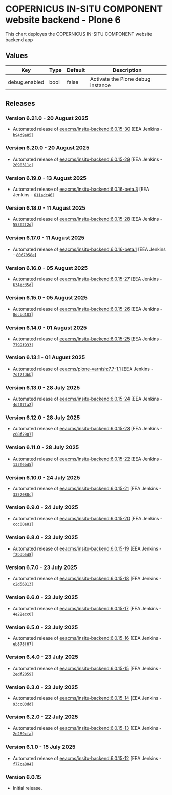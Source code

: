 # COPERNICUS IN-SITU COMPONENT website backend - Plone 6

This chart deployes the COPERNICUS IN-SITU COMPONENT website backend app

## Values

| Key           | Type | Default | Description                       |
| ------------- | ---- | ------- | --------------------------------- |
| debug.enabled | bool | false   | Activate the Plone debug instance |

## Releases

### Version 6.21.0 - 20 August 2025
- Automated release of [eeacms/insitu-backend:6.0.15-30](https://github.com/eea/insitu-backend/releases) [EEA Jenkins - [`b94d9a85`](https://github.com/eea/helm-charts/commit/b94d9a85dc41038838e2bd396ff959a8578ca82d)]

### Version 6.20.0 - 20 August 2025
- Automated release of [eeacms/insitu-backend:6.0.15-29](https://github.com/eea/insitu-backend/releases) [EEA Jenkins - [`2090311c`](https://github.com/eea/helm-charts/commit/2090311c326caa2679d327f9dad0a029b6a7830c)]

### Version 6.19.0 - 13 August 2025
- Automated release of [eeacms/insitu-backend:6.0.16-beta.3](https://github.com/eea/insitu-backend/releases) [EEA Jenkins - [`611adc46`](https://github.com/eea/helm-charts/commit/611adc465187fe69cb9388707c4295a9c47b7b19)]

### Version 6.18.0 - 11 August 2025
- Automated release of [eeacms/insitu-backend:6.0.15-28](https://github.com/eea/insitu-backend/releases) [EEA Jenkins - [`553f2f2d`](https://github.com/eea/helm-charts/commit/553f2f2d1a86e3216e6cbd78a7a6ec9b54fa8855)]

### Version 6.17.0 - 11 August 2025
- Automated release of [eeacms/insitu-backend:6.0.16-beta.1](https://github.com/eea/insitu-backend/releases) [EEA Jenkins - [`8067058e`](https://github.com/eea/helm-charts/commit/8067058ec8e30e277b764e6e61e92963b9f7b1c6)]

### Version 6.16.0 - 05 August 2025
- Automated release of [eeacms/insitu-backend:6.0.15-27](https://github.com/eea/insitu-backend/releases) [EEA Jenkins - [`634ec35d`](https://github.com/eea/helm-charts/commit/634ec35d7b11daf10ede3c1cf0c0bdcf6ec4fc7c)]

### Version 6.15.0 - 05 August 2025
- Automated release of [eeacms/insitu-backend:6.0.15-26](https://github.com/eea/insitu-backend/releases) [EEA Jenkins - [`8dcbd183`](https://github.com/eea/helm-charts/commit/8dcbd183d2b338b9257bcc40e552c449b3a67954)]

### Version 6.14.0 - 01 August 2025
- Automated release of [eeacms/insitu-backend:6.0.15-25](https://github.com/eea/insitu-backend/releases) [EEA Jenkins - [`7799f933`](https://github.com/eea/helm-charts/commit/7799f933e0bae7ecbf623a822f5988d5d698cb2a)]

### Version 6.13.1 - 01 August 2025
- Automated release of [eeacms/plone-varnish:7.7-1.1](https://github.com/eea/plone-varnish/releases) [EEA Jenkins - [`7df7fdbb`](https://github.com/eea/helm-charts/commit/7df7fdbbfba6ad201bc837c193abe474093de2f6)]

### Version 6.13.0 - 28 July 2025
- Automated release of [eeacms/insitu-backend:6.0.15-24](https://github.com/eea/insitu-backend/releases) [EEA Jenkins - [`4d207fa2`](https://github.com/eea/helm-charts/commit/4d207fa202c602ae0a9f28244c2ed57ab50ac940)]

### Version 6.12.0 - 28 July 2025
- Automated release of [eeacms/insitu-backend:6.0.15-23](https://github.com/eea/insitu-backend/releases) [EEA Jenkins - [`c68f2907`](https://github.com/eea/helm-charts/commit/c68f2907c15a4e2713519dd87a9ec6e116ee1432)]

### Version 6.11.0 - 28 July 2025
- Automated release of [eeacms/insitu-backend:6.0.15-22](https://github.com/eea/insitu-backend/releases) [EEA Jenkins - [`133f6bd5`](https://github.com/eea/helm-charts/commit/133f6bd5b5064554c60bd07f26883e200c63a2a4)]

### Version 6.10.0 - 24 July 2025
- Automated release of [eeacms/insitu-backend:6.0.15-21](https://github.com/eea/insitu-backend/releases) [EEA Jenkins - [`3352088c`](https://github.com/eea/helm-charts/commit/3352088c0c01505b217a1ed417cae53ee46e36d3)]

### Version 6.9.0 - 24 July 2025
- Automated release of [eeacms/insitu-backend:6.0.15-20](https://github.com/eea/insitu-backend/releases) [EEA Jenkins - [`ccc00e81`](https://github.com/eea/helm-charts/commit/ccc00e814d8e7c28a8ffc3fbdbdb77c40ddc7b7b)]

### Version 6.8.0 - 23 July 2025
- Automated release of [eeacms/insitu-backend:6.0.15-19](https://github.com/eea/insitu-backend/releases) [EEA Jenkins - [`f2bdb5d8`](https://github.com/eea/helm-charts/commit/f2bdb5d8c26ce1ca24fc1f4859b829742b2df02e)]

### Version 6.7.0 - 23 July 2025
- Automated release of [eeacms/insitu-backend:6.0.15-18](https://github.com/eea/insitu-backend/releases) [EEA Jenkins - [`c2d56813`](https://github.com/eea/helm-charts/commit/c2d56813cfea3c066a62a41defd4c8f2499d718a)]

### Version 6.6.0 - 23 July 2025
- Automated release of [eeacms/insitu-backend:6.0.15-17](https://github.com/eea/insitu-backend/releases) [EEA Jenkins - [`4e22ecc0`](https://github.com/eea/helm-charts/commit/4e22ecc0ffa1b8f0d7f035ad0c0c31ad8d4c0f87)]

### Version 6.5.0 - 23 July 2025
- Automated release of [eeacms/insitu-backend:6.0.15-16](https://github.com/eea/insitu-backend/releases) [EEA Jenkins - [`eb878f67`](https://github.com/eea/helm-charts/commit/eb878f67976dfe45ddb3ffd21f566a8b3d33a741)]

### Version 6.4.0 - 23 July 2025
- Automated release of [eeacms/insitu-backend:6.0.15-15](https://github.com/eea/insitu-backend/releases) [EEA Jenkins - [`2edf2859`](https://github.com/eea/helm-charts/commit/2edf285967bd98cc3f8269165f0235e5f478567b)]

### Version 6.3.0 - 23 July 2025
- Automated release of [eeacms/insitu-backend:6.0.15-14](https://github.com/eea/insitu-backend/releases) [EEA Jenkins - [`93cc03dd`](https://github.com/eea/helm-charts/commit/93cc03dd1827576bc5d31876e879b1a2b8e0d2b9)]

### Version 6.2.0 - 22 July 2025
- Automated release of [eeacms/insitu-backend:6.0.15-13](https://github.com/eea/insitu-backend/releases) [EEA Jenkins - [`2e289cfa`](https://github.com/eea/helm-charts/commit/2e289cfa38c777b3fbd297df8ee05ee65ae5b3e0)]

### Version 6.1.0 - 15 July 2025
- Automated release of [eeacms/insitu-backend:6.0.15-12](https://github.com/eea/insitu-backend/releases) [EEA Jenkins - [`f77ca804`](https://github.com/eea/helm-charts/commit/f77ca80485a9dd7056d00d8219df82d0e567c309)]

### Version 6.0.15

- Initial release.